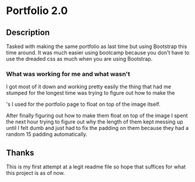 # Portfolio 2.0

## Description

Tasked with making the same portfolio as last time but using Bootstrap this time around. It was much easier using bootcamp because you don't have to use the dreaded css as much when you are using Bootstrap.

### What was working for me and what wasn't

I got most of it down and working pretty easily the thing that had me stumped for the longest time was trying to figure out how to make the <figcaption>'s I used for the portfolio page to float on top of the image itself. 

After finally figuring out how to make them float on top of the image I spent the next hour trying to figure out why the length of them kept messing up until I felt dumb and just had to fix the padding on them because they had a random 15 padding automatically.

## Thanks

This is my first attempt at a legit readme file so hope that suffices for what this project is as of now.
